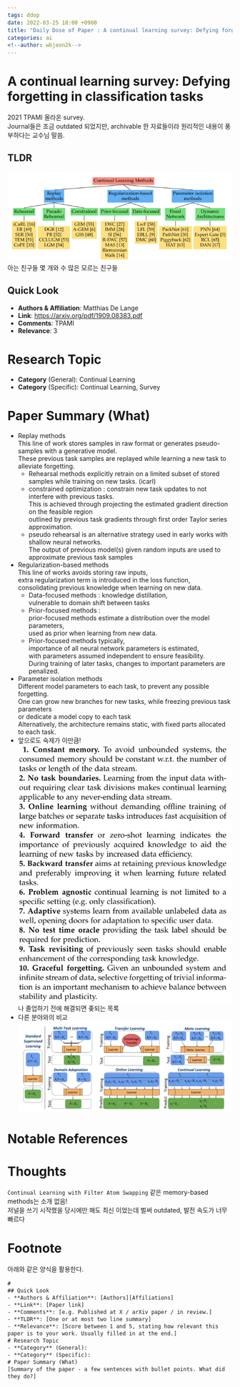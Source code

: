 ```yaml
---
tags: ddop
date: 2022-03-25 18:00 +0900
title: "Daily Dose of Paper : A continual learning survey: Defying forgetting in classification tasks 2022-03-25"
categories: ai
<!--author: wbjeon2k-->
---
```


# A continual learning survey: Defying forgetting in classification tasks

2021 TPAMI 올라온 survey.  
Journal들은 조금 outdated 되었지만, archivable 한 자료들이라 원리적인 내용이 풍부하다는 교수님 말씀.  

## **TLDR**

![pedigree](/images/ddop0325/pedigree.png)  
아는 친구들 몇 개와 수 많은 모르는 친구들  

## Quick Look

- **Authors & Affiliation**: Matthias De Lange  
- **Link**: <https://arxiv.org/pdf/1909.08383.pdf>  
- **Comments**: TPAMI 
- **Relevance**: 3  

# Research Topic

- **Category** (General): Continual Learning
- **Category** (Specific): Continual Learning, Survey

# Paper Summary (What)
 
- Replay methods  
This line of work stores samples in raw format or generates pseudo-samples with a generative model.  
These previous task samples are replayed while learning a new task to alleviate forgetting.  
  - Rehearsal methods explicitly retrain on a limited subset of stored samples while training on new tasks. (icarl)
  - constrained optimization : constrain new task updates to not interfere with previous tasks.  
  This is achieved through projecting the estimated gradient direction on the feasible region  
  outlined by previous task gradients through first order Taylor series approximation.
  - pseudo rehearsal is an alternative strategy used in early works with shallow neural networks.  
  The output of previous model(s) given random inputs are used to approximate previous task samples  
- Regularization-based methods  
This line of works avoids storing raw inputs,  
extra regularization term is introduced in the loss function,  
consolidating previous knowledge when learning on new data.
  - Data-focused methods : knowledge distillation,  
  vulnerable to domain shift between tasks
  - Prior-focused methods :  
  prior-focused methods estimate a distribution over the model parameters,  
  used as prior when learning from new data.
  - Prior-focused methods typically,  
  importance of all neural network parameters is estimated,  
  with parameters assumed independent to ensure feasibility.  
  During training of later tasks, changes to important parameters are penalized.
- Parameter isolation methods  
Different model parameters to each task, to prevent any possible forgetting.  
One can grow new branches for new tasks, while freezing previous task parameters  
or dedicate a model copy to each task  
Alternatively, the architecture remains static, with fixed parts allocated to each task.  
- 앞으로도 숙제가 이만큼!  
![hw](/images/ddop0325/homework.png)  
나 졸업하기 전에 해결되면 좆되는 목록  
- 다른 분야와의 비교
![comparison](/images/ddop0325/diagrams.png)  

# Notable References

# Thoughts
`Continual Learning with Filter Atom Swapping` 같은 memory-based methods는 소개 없음!  
저널을 쓰기 시작했을 당시에만 해도 최신 이었는데 벌써 outdated, 발전 속도가 너무 빠르다  

# Footnote
아래와 같은 양식을 활용한다.  

```text
# 
## Quick Look
- **Authors & Affiliation**: [Authors][Affiliations]
- **Link**: [Paper link]
- **Comments**: [e.g. Published at X / arXiv paper / in review.]
- **TLDR**: [One or at most two line summary]
- **Relevance**: [Score between 1 and 5, stating how relevant this paper is to your work. Usually filled in at the end.]
# Research Topic
- **Category** (General):
- **Category** (Specific):
# Paper Summary (What)
[Summary of the paper - a few sentences with bullet points. What did they do?]
```
